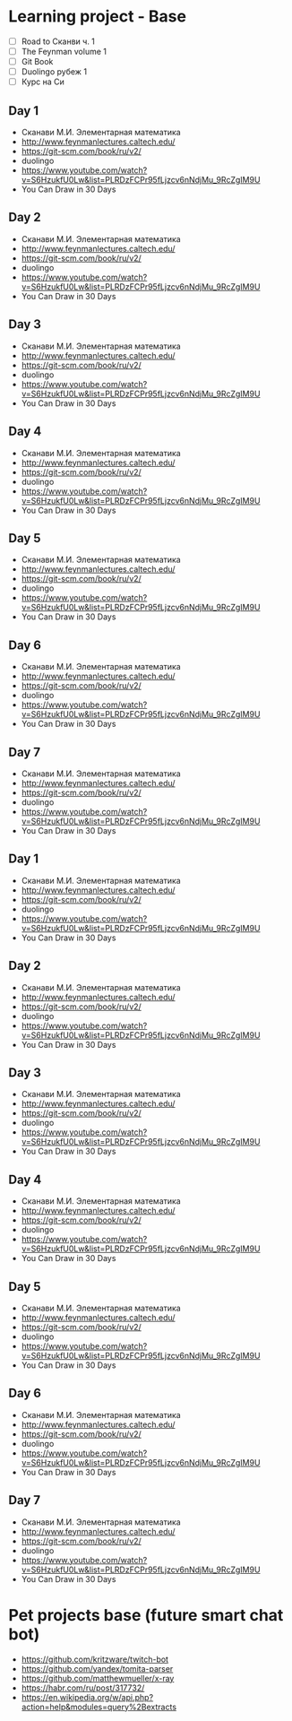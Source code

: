 # Learning project - Base
- [ ] Road to Сканви ч. 1
- [ ] The Feynman volume 1
- [ ] Git Book 
- [ ] Duolingo рубеж 1
- [ ] Курс на Си

## Day 1
- Сканави М.И. Элементарная математика
- http://www.feynmanlectures.caltech.edu/
- https://git-scm.com/book/ru/v2/
- duolingo
- https://www.youtube.com/watch?v=S6HzukfU0Lw&list=PLRDzFCPr95fLjzcv6nNdjMu_9RcZgIM9U
- You Can Draw in 30 Days

## Day 2
- Сканави М.И. Элементарная математика
- http://www.feynmanlectures.caltech.edu/
- https://git-scm.com/book/ru/v2/
- duolingo
- https://www.youtube.com/watch?v=S6HzukfU0Lw&list=PLRDzFCPr95fLjzcv6nNdjMu_9RcZgIM9U
- You Can Draw in 30 Days

## Day 3
- Сканави М.И. Элементарная математика
- http://www.feynmanlectures.caltech.edu/
- https://git-scm.com/book/ru/v2/
- duolingo
- https://www.youtube.com/watch?v=S6HzukfU0Lw&list=PLRDzFCPr95fLjzcv6nNdjMu_9RcZgIM9U
- You Can Draw in 30 Days

## Day 4
- Сканави М.И. Элементарная математика
- http://www.feynmanlectures.caltech.edu/
- https://git-scm.com/book/ru/v2/
- duolingo
- https://www.youtube.com/watch?v=S6HzukfU0Lw&list=PLRDzFCPr95fLjzcv6nNdjMu_9RcZgIM9U
- You Can Draw in 30 Days

## Day 5
- Сканави М.И. Элементарная математика
- http://www.feynmanlectures.caltech.edu/
- https://git-scm.com/book/ru/v2/
- duolingo
- https://www.youtube.com/watch?v=S6HzukfU0Lw&list=PLRDzFCPr95fLjzcv6nNdjMu_9RcZgIM9U
- You Can Draw in 30 Days

## Day 6
- Сканави М.И. Элементарная математика
- http://www.feynmanlectures.caltech.edu/
- https://git-scm.com/book/ru/v2/
- duolingo
- https://www.youtube.com/watch?v=S6HzukfU0Lw&list=PLRDzFCPr95fLjzcv6nNdjMu_9RcZgIM9U
- You Can Draw in 30 Days

## Day 7
- Сканави М.И. Элементарная математика
- http://www.feynmanlectures.caltech.edu/
- https://git-scm.com/book/ru/v2/
- duolingo
- https://www.youtube.com/watch?v=S6HzukfU0Lw&list=PLRDzFCPr95fLjzcv6nNdjMu_9RcZgIM9U
- You Can Draw in 30 Days

## Day 1
- Сканави М.И. Элементарная математика
- http://www.feynmanlectures.caltech.edu/
- https://git-scm.com/book/ru/v2/
- duolingo
- https://www.youtube.com/watch?v=S6HzukfU0Lw&list=PLRDzFCPr95fLjzcv6nNdjMu_9RcZgIM9U
- You Can Draw in 30 Days

## Day 2
- Сканави М.И. Элементарная математика
- http://www.feynmanlectures.caltech.edu/
- https://git-scm.com/book/ru/v2/
- duolingo
- https://www.youtube.com/watch?v=S6HzukfU0Lw&list=PLRDzFCPr95fLjzcv6nNdjMu_9RcZgIM9U
- You Can Draw in 30 Days

## Day 3
- Сканави М.И. Элементарная математика
- http://www.feynmanlectures.caltech.edu/
- https://git-scm.com/book/ru/v2/
- duolingo
- https://www.youtube.com/watch?v=S6HzukfU0Lw&list=PLRDzFCPr95fLjzcv6nNdjMu_9RcZgIM9U
- You Can Draw in 30 Days

## Day 4
- Сканави М.И. Элементарная математика
- http://www.feynmanlectures.caltech.edu/
- https://git-scm.com/book/ru/v2/
- duolingo
- https://www.youtube.com/watch?v=S6HzukfU0Lw&list=PLRDzFCPr95fLjzcv6nNdjMu_9RcZgIM9U
- You Can Draw in 30 Days

## Day 5
- Сканави М.И. Элементарная математика
- http://www.feynmanlectures.caltech.edu/
- https://git-scm.com/book/ru/v2/
- duolingo
- https://www.youtube.com/watch?v=S6HzukfU0Lw&list=PLRDzFCPr95fLjzcv6nNdjMu_9RcZgIM9U
- You Can Draw in 30 Days

## Day 6
- Сканави М.И. Элементарная математика
- http://www.feynmanlectures.caltech.edu/
- https://git-scm.com/book/ru/v2/
- duolingo
- https://www.youtube.com/watch?v=S6HzukfU0Lw&list=PLRDzFCPr95fLjzcv6nNdjMu_9RcZgIM9U
- You Can Draw in 30 Days

## Day 7
- Сканави М.И. Элементарная математика
- http://www.feynmanlectures.caltech.edu/
- https://git-scm.com/book/ru/v2/
- duolingo
- https://www.youtube.com/watch?v=S6HzukfU0Lw&list=PLRDzFCPr95fLjzcv6nNdjMu_9RcZgIM9U
- You Can Draw in 30 Days

# Pet projects base (future smart chat bot)
- https://github.com/kritzware/twitch-bot
- https://github.com/yandex/tomita-parser
- https://github.com/matthewmueller/x-ray
- https://habr.com/ru/post/317732/
- https://en.wikipedia.org/w/api.php?action=help&modules=query%2Bextracts

